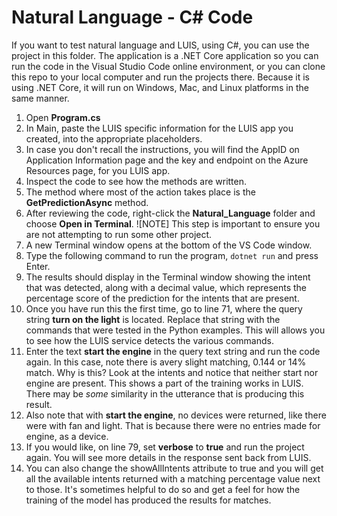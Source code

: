 # Natural Language - C# Code

If you want to test natural language and LUIS, using C#, you can use the project in this folder.  The application is a .NET Core application so you can run the code in the Visual Studio Code online environment, or you can clone this repo to your local computer and run the projects there.  Because it is using .NET Core, it will run on Windows, Mac, and Linux platforms in the same manner.

1. Open **Program.cs**
1. In Main, paste the LUIS specific information for the LUIS app you created, into the appropriate placeholders.
1. In case you don't recall the instructions, you will find the AppID on Application Information page and the key and endpoint on the Azure Resources page, for you LUIS app.
1. Inspect the code to see how the methods are written.  
1. The method where most of the action takes place is the **GetPredictionAsync** method.
1. After reviewing the code, right-click the **Natural_Language** folder and choose **Open in Terminal**.
    ![NOTE] This step is important to ensure you are not attempting to run some other project.
1. A new Terminal window opens at the bottom of the VS Code window.
1. Type the following command to run the program, ```dotnet run``` and press Enter.
1. The results should display in the Terminal window showing the intent that was detected, along with a decimal value, which represents the percentage score of the prediction for the intents that are present.
1. Once you have run this the first time, go to line 71, where the query string **turn on the light** is located.  Replace that string with the commands that were tested in the Python examples. This will allows you to see how the LUIS service detects the various commands.
1. Enter the text **start the engine** in the query text string and run the code again.  In this case, note there is avery slight matching, 0.144 or 14% match.  Why is this?  Look at the intents and notice that neither start nor engine are present.  This shows a part of the training works in LUIS.  There may be *some* similarity in the utterance that is producing this result.
1. Also note that with **start the engine**, no devices were returned, like there were with fan and light.  That is because there were no entries made for engine, as a device.
1. If you would like, on line 79, set **verbose** to **true** and run the project again.  You will see more details in the response sent back from LUIS.
1. You can also change the showAllIntents attribute to true and you will get all the available intents returned with a matching percentage value next to those.  It's sometimes helpful to do so and get a feel for how the training of the model has produced the results for matches.
